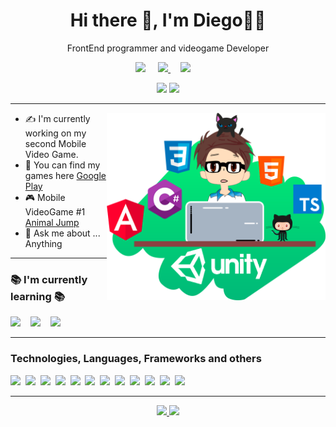 <h1 align='center'> Hi there 👋, I'm Diego👨‍💻 </h1>

<p align='center'>
  FrontEnd programmer and videogame Developer</b> 
</p>
<p align='center'>
  <a href="https://play.google.com/store/apps/developer?id=Diego+A.+Valdez"><img src="https://img.shields.io/badge/Google_Play-414141?style=for-the-badge&logo=google-play&logoColor=white"></a>&nbsp;&nbsp;&nbsp;&nbsp;
  <a href="https://www.facebook.com/D4vc198"><img src="https://img.shields.io/badge/Facebook-1877F2?style=for-the-badge&logo=facebook&logoColor=white">
    <a/>&nbsp;&nbsp;&nbsp;&nbsp;<a href="mailto:contactodiegoavc@gmail.com?subject=Hola%20Diego"><img src="https://img.shields.io/badge/gmail-%23D14836.svg?&style=for-the-badge&logo=gmail&logoColor=white" /></a>&nbsp;&nbsp;&nbsp;&nbsp;
</p>
<div align="center">
  <img src="https://user-images.githubusercontent.com/69604964/173131666-8d2d5daf-7cf3-499b-a985-26313d144c92.png" width="100em">
  <img src="https://user-images.githubusercontent.com/69604964/173132130-d7a2f3bb-0de7-40b0-b4d1-4e9e79af4715.png" width="100em">
</div>
<hr>


<img align="right" src="https://github.com/D4vc-198/D4vc-198/blob/main/Github_Image_DValdez.png" width="350" height="300"/>
 
- ✍  I'm currently working on my second Mobile Video Game.
- :link: You can find my games here [Google Play]
- :video_game: Mobile VideoGame #1 [Animal Jump]
- 💬 Ask me about ... Anything
<hr>

### 📚 I'm currently learning 📚
<p>
  <img src="https://img.shields.io/badge/Angular-DD0031?style=for-the-badge&logo=angular&logoColor=white">&nbsp;&nbsp;&nbsp;&nbsp;<img src="https://img.shields.io/badge/TypeScript-007ACC?style=for-the-badge&logo=typescript&logoColor=white">&nbsp;&nbsp;&nbsp;&nbsp;<img src="https://img.shields.io/badge/Unity-100000?style=for-the-badge&logo=unity&logoColor=white">
</p>
<hr>

### Technologies, Languages, Frameworks and others
<p>
  <img src="https://img.shields.io/badge/C%23-239120?style=for-the-badge&logo=c-sharp&logoColor=white">&nbsp;&nbsp;<img src="https://img.shields.io/badge/TypeScript-007ACC?style=for-the-badge&logo=typescript&logoColor=white">&nbsp;&nbsp;<img src="https://img.shields.io/badge/HTML5-E34F26?style=for-the-badge&logo=html5&logoColor=white">&nbsp;&nbsp;<img src="https://img.shields.io/badge/CSS3-1572B6?style=for-the-badge&logo=css3&logoColor=white">&nbsp;&nbsp;<img src="https://img.shields.io/badge/Angular-DD0031?style=for-the-badge&logo=angular&logoColor=white">&nbsp;&nbsp;<img src="https://img.shields.io/badge/Bootstrap-563D7C?style=for-the-badge&logo=bootstrap&logoColor=white">&nbsp;&nbsp;<img src="https://img.shields.io/badge/Unity-100000?style=for-the-badge&logo=unity&logoColor=white">&nbsp;&nbsp;<img src="https://img.shields.io/badge/Git-F05032?style=for-the-badge&logo=git&logoColor=white">&nbsp;&nbsp;<img src="https://img.shields.io/badge/Postman-FF6C37?style=for-the-badge&logo=Postman&logoColor=white">&nbsp;&nbsp;<img src="https://img.shields.io/badge/Visual_Studio_Code-0078D4?style=for-the-badge&logo=visual%20studio%20code&logoColor=white">&nbsp;&nbsp;<img src="https://img.shields.io/badge/Adobe%20XD-FF61F6?style=for-the-badge&logo=Adobe%20XD&logoColor=white">&nbsp;&nbsp;<img src="https://img.shields.io/badge/Adobe%20Photoshop-31A8FF?style=for-the-badge&logo=Adobe%20Photoshop&logoColor=black">
  
</p>

<hr>
<p align="center">
<a href="https://github.com/D4vc-198">
  <img height="160em" src="https://github-readme-stats.vercel.app/api?username=D4vc-198&show_icons=true&theme=react&" />
  <img height="160em" src="https://github-readme-stats-eight-theta.vercel.app/api/top-langs/?username=D4vc-198&theme=react&layout=compact&exclude_lang=java+r" />
</a>
</p>






[Google Play]: https://play.google.com/store/apps/developer?id=Diego+A.+Valdez
[Animal Jump]: https://play.google.com/store/apps/details?id=com.DiegoAValdez.AnimalJump&hl=es_MX&gl=US
